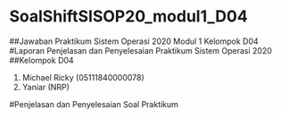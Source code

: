 # SoalShiftSISOP20_modul1_D04
##Jawaban Praktikum Sistem Operasi 2020 Modul 1 Kelompok D04
#Laporan Penjelasan dan Penyelesaian Praktikum Sistem Operasi 2020
##Kelompok D04
1. Michael Ricky (05111840000078)
2. Yaniar (NRP)

#Penjelasan dan Penyelesaian Soal Praktikum
